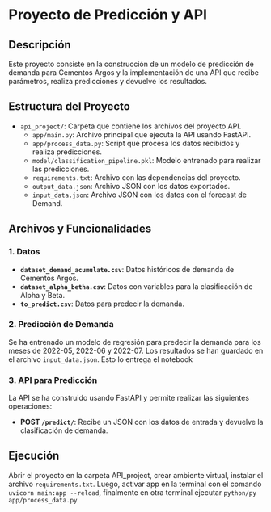 # Proyecto de Predicción y API

## Descripción

Este proyecto consiste en la construcción de un modelo de predicción de demanda para Cementos Argos y la implementación de una API que recibe parámetros, realiza predicciones y devuelve los resultados.

## Estructura del Proyecto

- `api_project/`: Carpeta que contiene los archivos del proyecto API.
  - `app/main.py`: Archivo principal que ejecuta la API usando FastAPI.
  - `app/process_data.py`: Script que procesa los datos recibidos y realiza predicciones.
  - `model/classification_pipeline.pkl`: Modelo entrenado para realizar las predicciones.
  - `requirements.txt`: Archivo con las dependencias del proyecto.
  - `output_data.json`: Archivo JSON con los datos exportados.
  - `input_data.json`: Archivo JSON con los datos con el forecast de Demand.

## Archivos y Funcionalidades

### 1. Datos

- **`dataset_demand_acumulate.csv`**: Datos históricos de demanda de Cementos Argos.
- **`dataset_alpha_betha.csv`**: Datos con variables para la clasificación de Alpha y Beta.
- **`to_predict.csv`**: Datos para predecir la demanda.

### 2. Predicción de Demanda

Se ha entrenado un modelo de regresión para predecir la demanda para los meses de 2022-05, 2022-06 y 2022-07. Los resultados se han guardado en el archivo `input_data.json`. Esto lo entrega el notebook

### 3. API para Predicción

La API se ha construido usando FastAPI y permite realizar las siguientes operaciones:

- **POST `/predict/`**: Recibe un JSON con los datos de entrada y devuelve la clasificación de demanda.

## Ejecución

Abrir el proyecto en la carpeta API_project, crear ambiente virtual, instalar el archivo `requirements.txt`. Luego, activar app en la terminal con el comando `uvicorn main:app --reload`, finalmente en otra terminal ejecutar `python/py app/process_data.py` 
